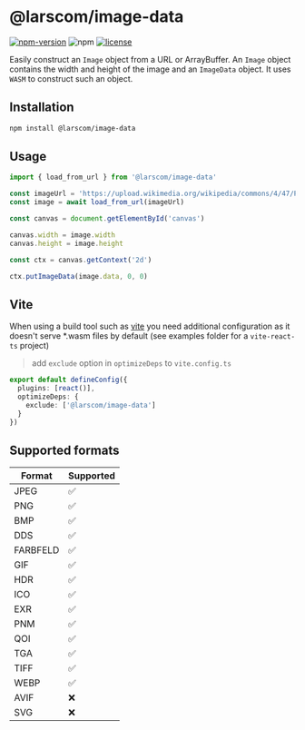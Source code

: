 # @larscom/image-data

[![npm-version](https://img.shields.io/npm/v/@larscom/image-data.svg?label=npm)](https://www.npmjs.com/package/@larscom/image-data)
![npm](https://img.shields.io/npm/dw/@larscom/image-data)
[![license](https://img.shields.io/npm/l/@larscom/image-data.svg)](https://github.com/larscom/image-data/blob/main/LICENSE)

Easily construct an `Image` object from a URL or ArrayBuffer. An `Image` object contains the width and height of the image and an `ImageData` object. It uses `WASM` to construct such an object.

## Installation

```bash
npm install @larscom/image-data
```

## Usage

```ts
import { load_from_url } from '@larscom/image-data'

const imageUrl = 'https://upload.wikimedia.org/wikipedia/commons/4/47/PNG_transparency_demonstration_1.png'
const image = await load_from_url(imageUrl)

const canvas = document.getElementById('canvas')

canvas.width = image.width
canvas.height = image.height

const ctx = canvas.getContext('2d')

ctx.putImageData(image.data, 0, 0)
```

## Vite

When using a build tool such as [vite](https://github.com/vitejs/vite) you need additional configuration as it doesn't serve \*.wasm files by default (see examples folder for a `vite-react-ts` project)

> add `exclude` option in `optimizeDeps` to `vite.config.ts`

```ts
export default defineConfig({
  plugins: [react()],
  optimizeDeps: {
    exclude: ['@larscom/image-data']
  }
})
```

## Supported formats

| Format   | Supported |
| -------- | --------- |
| JPEG     | ✅        |
| PNG      | ✅        |
| BMP      | ✅        |
| DDS      | ✅        |
| FARBFELD | ✅        |
| GIF      | ✅        |
| HDR      | ✅        |
| ICO      | ✅        |
| EXR      | ✅        |
| PNM      | ✅        |
| QOI      | ✅        |
| TGA      | ✅        |
| TIFF     | ✅        |
| WEBP     | ✅        |
| AVIF     | ❌        |
| SVG      | ❌        |
